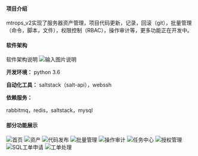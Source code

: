 #### 项目介绍
mtrops_v2实现了服务器资产管理，项目代码更新，记录，回滚（git），批量管理（命令，脚本，文件），权限控制（RBAC），操作审计等，更多功能正在开发中。

#### 软件架构
软件架构说明
![输入图片说明](https://images.gitee.com/uploads/images/2018/1228/103616_fc794a04_578265.png "屏幕截图.png")


 **开发环境：** 
python 3.6 


 **自动化工具：** 
saltstack（salt-api），webssh


 **依赖服务：** 

rabbitmq，redis，saltstack，mysql


#### 部分功能展示
![首页](https://images.gitee.com/uploads/images/2018/1031/112915_405e7bda_578265.png "屏幕截图.png")
![资产](https://images.gitee.com/uploads/images/2018/1024/151715_ce095ddc_578265.png "屏幕截图.png")
![代码发布](https://images.gitee.com/uploads/images/2018/1024/151741_87974a28_578265.png "屏幕截图.png")
![批量管理](https://images.gitee.com/uploads/images/2018/1024/151823_291149ed_578265.png "屏幕截图.png")
![操作审计](https://images.gitee.com/uploads/images/2018/1024/151849_9a76790a_578265.png "屏幕截图.png")
![任务中心](https://images.gitee.com/uploads/images/2018/1029/172124_e1ab2a5c_578265.png "屏幕截图.png")
![授权管理](https://images.gitee.com/uploads/images/2018/1024/151935_5bfdc353_578265.png "屏幕截图.png")
![SQL工单申请](https://images.gitee.com/uploads/images/2018/1227/172024_65df4a7f_578265.png "屏幕截图.png")
![工单处理](https://images.gitee.com/uploads/images/2018/1227/172135_4a8a9004_578265.png "屏幕截图.png")



